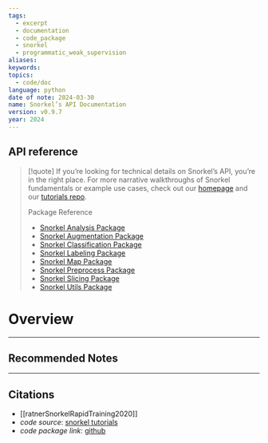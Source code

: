 ```yaml
---
tags:
  - excerpt
  - documentation
  - code_package
  - snorkel
  - programmatic_weak_supervision
aliases: 
keywords: 
topics:
  - code/doc
language: python
date of note: 2024-03-30
name: Snorkel’s API Documentation
version: v0.9.7
year: 2024
---
```


## API reference

>[!quote]
>If you’re looking for technical details on Snorkel’s API, you’re in the right place.
> For more narrative walkthroughs of Snorkel fundamentals or example use cases, check out our [homepage](http://snorkel.org/) and our [tutorials repo](https://github.com/snorkel-team/snorkel-tutorials/).
> 
> Package Reference
> 
> - [Snorkel Analysis Package](https://snorkel.readthedocs.io/en/v0.9.7/packages/analysis.html)
> - [Snorkel Augmentation Package](https://snorkel.readthedocs.io/en/v0.9.7/packages/augmentation.html)
> - [Snorkel Classification Package](https://snorkel.readthedocs.io/en/v0.9.7/packages/classification.html)
> - [Snorkel Labeling Package](https://snorkel.readthedocs.io/en/v0.9.7/packages/labeling.html)
> - [Snorkel Map Package](https://snorkel.readthedocs.io/en/v0.9.7/packages/map.html)
> - [Snorkel Preprocess Package](https://snorkel.readthedocs.io/en/v0.9.7/packages/preprocess.html)
> - [Snorkel Slicing Package](https://snorkel.readthedocs.io/en/v0.9.7/packages/slicing.html)
> - [Snorkel Utils Package](https://snorkel.readthedocs.io/en/v0.9.7/packages/utils.html)
> 

# Overview







-----------
##  Recommended Notes







----------
##  Citations

- [[ratnerSnorkelRapidTraining2020]]
- *code source*: [snorkel tutorials](https://github.com/snorkel-team/snorkel-tutorials/tree/master)
- *code package link*: [github](https://github.com/snorkel-team/snorkel)




